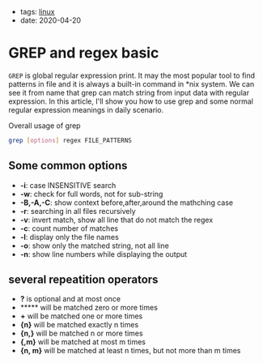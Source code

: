 - tags: [linux](/tags.md#linux)
- date: 2020-04-20

# GREP and regex basic

`GREP` is global regular expression print. It may the most popular tool to find patterns in file and it is always a built-in command in *nix system. We can see it from name that grep can match string from input data with regular expression. In this article, I'll show you how to use grep and some normal regular expression meanings in daily scenario.

Overall usage of grep

```bash
grep [options] regex FILE_PATTERNS

```

## Some common options

- **-i**: case INSENSITIVE search
- **-w**: check for full words, not for sub-string
- **-B,-A,-C**: show context before,after,around the mathching case
- **-r**: searching in all files recursively
- **-v**: invert match, show all line that do not match the regex
- **-c**: count number of matches
- **-l**: display only the file names
- **-o**: show only the matched string, not all line
- **-n**: show line numbers while displaying the output

## several repeatition operators

- **?** is optional and at most once
- ***** will be matched zero or more times
- **+** will be matched one or more times
- **{n}** will be matched exactly n times
- **{n,}** will be matched n or more times
- **{,m}** will be matched at most m times
- **{n, m}** will be matched at least n times, but not more than m times
